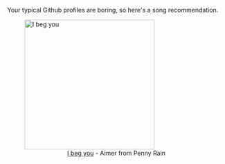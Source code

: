 Your typical Github profiles are boring, so here's a song recommendation.
<figure><img width="300" height="300" src="https://i.scdn.co/image/ab67616d0000b273900a0ac082b6365cedbb6921" alt="I beg you" /><figcaption align="center"><a href="https://open.spotify.com/track/2zjcMpfEkRy17HH7lDEFCH" target="_blank">I beg you</a> - Aimer from Penny Rain</figcaption></figure>
